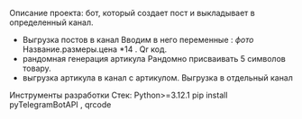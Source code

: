 Описание проекта: бот, который создает пост и выкладывает в определенный канал.
* Выгрузка постов в канал 
Вводим в него переменные :
*фото* Название.размеры.цена *14 . 
Qr код.
* рандомная генерация артикула 
Рандомно присваивать 5 символов товару.
* выгрузка артикула в канал с артикулом.
Выгрузка в отдельный канал 

Инструменты разработки Стек: Python>=3.12.1
pip install pyTelegramBotAPI , qrcode


